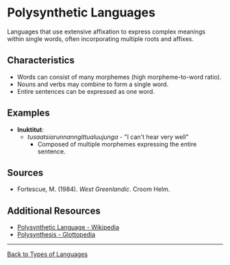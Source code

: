 # Polysynthetic Languages

Languages that use extensive affixation to express complex meanings within single words, often incorporating multiple roots and affixes.

## Characteristics

- Words can consist of many morphemes (high morpheme-to-word ratio).
- Nouns and verbs may combine to form a single word.
- Entire sentences can be expressed as one word.

## Examples

- **Inuktitut**:
  - *tusaatsiarunnanngittualuujunga* - "I can't hear very well"
    - Composed of multiple morphemes expressing the entire sentence.

## Sources

- Fortescue, M. (1984). *West Greenlandic*. Croom Helm.

## Additional Resources

- [Polysynthetic Language - Wikipedia](https://en.wikipedia.org/wiki/Polysynthetic_language)
- [Polysynthesis - Glottopedia](http://www.glottopedia.org/index.php/Polysynthesis)

---

[Back to Types of Languages](README.md)
